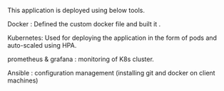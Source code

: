 This application is deployed using below tools.

Docker : Defined the custom docker file and built it .

Kubernetes: Used  for deploying the application in the form of pods and auto-scaled using HPA.

prometheus & grafana : monitoring of K8s cluster.

Ansible : configuration management (installing git and docker on client machines)
